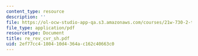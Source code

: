 ```yaml
---
content_type: resource
description: ''
file: https://ol-ocw-studio-app-qa.s3.amazonaws.com/courses/21w-730-2-the-creative-spark-fall-2004/2ef77cc4180410d4364ac162c40663c0_re_rev_cvr_sh.pdf
file_type: application/pdf
resourcetype: Document
title: re_rev_cvr_sh.pdf
uid: 2ef77cc4-1804-10d4-364a-c162c40663c0
---
```

